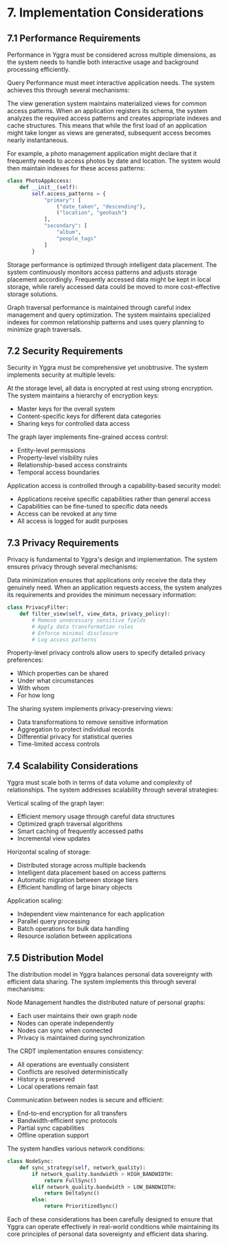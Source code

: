 # 7. Implementation Considerations

## 7.1 Performance Requirements

Performance in Yggra must be considered across multiple dimensions, as the system needs to handle both interactive usage and background processing efficiently.

Query Performance must meet interactive application needs. The system achieves this through several mechanisms:

The view generation system maintains materialized views for common access patterns. When an application registers its schema, the system analyzes the required access patterns and creates appropriate indexes and cache structures. This means that while the first load of an application might take longer as views are generated, subsequent access becomes nearly instantaneous.

For example, a photo management application might declare that it frequently needs to access photos by date and location. The system would then maintain indexes for these access patterns:

```python
class PhotoAppAccess:
    def __init__(self):
        self.access_patterns = {
            "primary": [
                ("date_taken", "descending"),
                ("location", "geohash")
            ],
            "secondary": [
                "album",
                "people_tags"
            ]
        }
```

Storage performance is optimized through intelligent data placement. The system continuously monitors access patterns and adjusts storage placement accordingly. Frequently accessed data might be kept in local storage, while rarely accessed data could be moved to more cost-effective storage solutions.

Graph traversal performance is maintained through careful index management and query optimization. The system maintains specialized indexes for common relationship patterns and uses query planning to minimize graph traversals.

## 7.2 Security Requirements

Security in Yggra must be comprehensive yet unobtrusive. The system implements security at multiple levels:

At the storage level, all data is encrypted at rest using strong encryption. The system maintains a hierarchy of encryption keys:
- Master keys for the overall system
- Content-specific keys for different data categories
- Sharing keys for controlled data access

The graph layer implements fine-grained access control:
- Entity-level permissions
- Property-level visibility rules
- Relationship-based access constraints
- Temporal access boundaries

Application access is controlled through a capability-based security model:
- Applications receive specific capabilities rather than general access
- Capabilities can be fine-tuned to specific data needs
- Access can be revoked at any time
- All access is logged for audit purposes

## 7.3 Privacy Requirements

Privacy is fundamental to Yggra's design and implementation. The system ensures privacy through several mechanisms:

Data minimization ensures that applications only receive the data they genuinely need. When an application requests access, the system analyzes its requirements and provides the minimum necessary information:
```python
class PrivacyFilter:
    def filter_view(self, view_data, privacy_policy):
        # Remove unnecessary sensitive fields
        # Apply data transformation rules
        # Enforce minimal disclosure
        # Log access patterns
```

Property-level privacy controls allow users to specify detailed privacy preferences:
- Which properties can be shared
- Under what circumstances
- With whom
- For how long

The sharing system implements privacy-preserving views:
- Data transformations to remove sensitive information
- Aggregation to protect individual records
- Differential privacy for statistical queries
- Time-limited access controls

## 7.4 Scalability Considerations

Yggra must scale both in terms of data volume and complexity of relationships. The system addresses scalability through several strategies:

Vertical scaling of the graph layer:
- Efficient memory usage through careful data structures
- Optimized graph traversal algorithms
- Smart caching of frequently accessed paths
- Incremental view updates

Horizontal scaling of storage:
- Distributed storage across multiple backends
- Intelligent data placement based on access patterns
- Automatic migration between storage tiers
- Efficient handling of large binary objects

Application scaling:
- Independent view maintenance for each application
- Parallel query processing
- Batch operations for bulk data handling
- Resource isolation between applications

## 7.5 Distribution Model

The distribution model in Yggra balances personal data sovereignty with efficient data sharing. The system implements this through several mechanisms:

Node Management handles the distributed nature of personal graphs:
- Each user maintains their own graph node
- Nodes can operate independently
- Nodes can sync when connected
- Privacy is maintained during synchronization

The CRDT implementation ensures consistency:
- All operations are eventually consistent
- Conflicts are resolved deterministically
- History is preserved
- Local operations remain fast

Communication between nodes is secure and efficient:
- End-to-end encryption for all transfers
- Bandwidth-efficient sync protocols
- Partial sync capabilities
- Offline operation support

The system handles various network conditions:
```python
class NodeSync:
    def sync_strategy(self, network_quality):
        if network_quality.bandwidth > HIGH_BANDWIDTH:
            return FullSync()
        elif network_quality.bandwidth > LOW_BANDWIDTH:
            return DeltaSync()
        else:
            return PrioritizedSync()
```

Each of these considerations has been carefully designed to ensure that Yggra can operate effectively in real-world conditions while maintaining its core principles of personal data sovereignty and efficient data sharing.